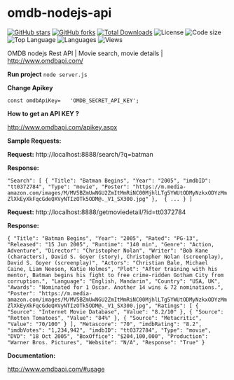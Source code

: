 # omdb-nodejs-api
[![GitHub stars](https://img.shields.io/github/stars/fatihyildizli/omdb-nodejs-api.svg)](https://github.com/fatihyildizli/omdb-nodejs-api/stargazers)
[![GitHub forks](https://img.shields.io/github/forks/fatihyildizli/omdb-nodejs-api.svg)](https://github.com/fatihyildizli/springboot-tesseract-ocr/network/members)
[![Total Downloads](https://img.shields.io/packagist/dt/fatihyildizli/somdb-nodejs-api.svg?style=flat-square)](https://packagist.org/packages/fatihyildizli/omdb-nodejs-api-ocr)
![License](https://img.shields.io/github/license/fatihyildizli/omdb-nodejs-api)
![Code size](https://img.shields.io/github/repo-size/fatihyildizli/omdb-nodejs-api)
![Top Language](https://img.shields.io/github/languages/top/fatihyildizli/omdb-nodejs-api)
![Languages](https://img.shields.io/github/languages/count/fatihyildizli/omdb-nodejs-api)
![Views](https://img.shields.io/github/search/fatihyildizli/omdb-nodejs-api/omdb-nodejs-api)

OMDB nodejs Rest API | Movie search, movie details |  http://www.omdbapi.com/

**Run project**
`node server.js`

**Change Apikey**

`const omdbApiKey=   'OMDB_SECRET_API_KEY';`


**How to get an API KEY ?** 

http://www.omdbapi.com/apikey.aspx 


**Sample Requests:**


**Request:** http://localhost:8888/search/?q=batman

**Response:**

`"Search": [
    {
      "Title": "Batman Begins",
      "Year": "2005",
      "imdbID": "tt0372784",
      "Type": "movie",
      "Poster": "https://m.media-amazon.com/images/M/MV5BZmUwNGU2ZmItMmRiNC00MjhlLTg5YWUtODMyNzkxODYzMmZlXkEyXkFqcGdeQXVyNTIzOTk5ODM@._V1_SX300.jpg"
    },  {
    ...
    }
    ]`


**Request:** http://localhost:8888/getmoviedetail/?id=tt0372784

**Response:**

`{
  "Title": "Batman Begins",
  "Year": "2005",
  "Rated": "PG-13",
  "Released": "15 Jun 2005",
  "Runtime": "140 min",
  "Genre": "Action, Adventure",
  "Director": "Christopher Nolan",
  "Writer": "Bob Kane (characters), David S. Goyer (story), Christopher Nolan (screenplay), David S. Goyer (screenplay)",
  "Actors": "Christian Bale, Michael Caine, Liam Neeson, Katie Holmes",
  "Plot": "After training with his mentor, Batman begins his fight to free crime-ridden Gotham City from corruption.",
  "Language": "English, Mandarin",
  "Country": "USA, UK",
  "Awards": "Nominated for 1 Oscar. Another 14 wins & 72 nominations.",
  "Poster": "https://m.media-amazon.com/images/M/MV5BZmUwNGU2ZmItMmRiNC00MjhlLTg5YWUtODMyNzkxODYzMmZlXkEyXkFqcGdeQXVyNTIzOTk5ODM@._V1_SX300.jpg",
  "Ratings": [
    {
      "Source": "Internet Movie Database",
      "Value": "8.2/10"
    },
    {
      "Source": "Rotten Tomatoes",
      "Value": "84%"
    },
    {
      "Source": "Metacritic",
      "Value": "70/100"
    }
  ],
  "Metascore": "70",
  "imdbRating": "8.2",
  "imdbVotes": "1,234,942",
  "imdbID": "tt0372784",
  "Type": "movie",
  "DVD": "18 Oct 2005",
  "BoxOffice": "$204,100,000",
  "Production": "Warner Bros. Pictures",
  "Website": "N/A",
  "Response": "True"
}`



**Documentation:**

http://www.omdbapi.com/#usage

